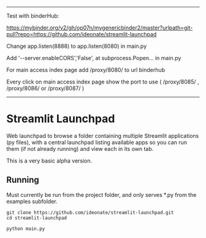 -------------------------------------------------------------------------------------------------

Test with binderHub:

https://mybinder.org/v2/gh/op07n/mygenericbinder2/master?urlpath=git-pull?repo=https://github.com/ideonate/streamlit-launchpad

Change   app.listen(8888) to   app.listen(8080)  in  main.py

Add  '--server.enableCORS','False',    at  subprocess.Popen...   in main.py

For main access index page add /proxy/8080/  to url binderhub

Every click on main access index page show the port to use ( /proxy/8085/  ,   /proxy/8086/  or  /proxy/8087/ )

-------------------------------------------------------------------------------------------------











# Streamlit Launchpad

Web launchpad to browse a folder containing multiple Streamlit applications (py files), with a central launchpad listing available apps so you can run them (if not already running) and view each in its own tab.

This is a very basic alpha version.

## Running

Must currently be run from the project folder, and only serves *.py from the examples subfolder.

```
git clone https://github.com/ideonate/streamlit-launchpad.git
cd streamlit-launchpad

python main.py
```
